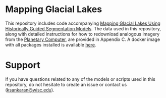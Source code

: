 # Mapping Glacial Lakes

This repository includes code accompanying [Mapping Glacial Lakes Using Historically Guided Segmentation Models](https://ieeexplore.ieee.org/abstract/document/9924600). The data used in this repository, along with detailed instructions for how to redownload analogous imagery from the [Planetary Computer](https://planetarycomputer.microsoft.com/catalog), are provided in Appendix C. A docker image with all packages installed is available [here](https://dockr.ly/37BZvt0).

# Support

If you have questions related to any of the models or scripts used in this repository, do not hesitate to create an issue or contact us (ksankaran@wisc.edu).
